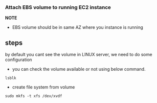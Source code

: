### Attach EBS volume to running EC2 instance
**NOTE**
* EBS volume should be in same AZ  where you instance is running
## steps

by default  you cant see the volume in LINUX server, we need to do some configuration
* you can check the volume available or not using below command.

```
lsblk
```
* create file system from volume

```
sudo mkfs -t xfs /dev/xvdf
```
